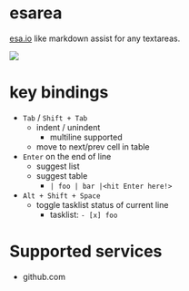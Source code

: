 # esarea

[esa.io](https://esa.io/) like markdown assist for any textareas.

[![](https://cloud.githubusercontent.com/assets/1041857/6638390/d80e5d2a-c9c8-11e4-9e8e-242844b05ec8.gif)](https://cloud.githubusercontent.com/assets/1041857/6638390/d80e5d2a-c9c8-11e4-9e8e-242844b05ec8.gif)

# key bindings
- `Tab` / `Shift + Tab`
  - indent / unindent
    - multiline supported
  - move to next/prev cell in table
- `Enter` on the end of line
  - suggest list
  - suggest table
    - `| foo | bar |<hit Enter here!>`
- `Alt + Shift + Space`
  - toggle tasklist status of current line
    - tasklist: `- [x] foo`

# Supported services
- github.com
